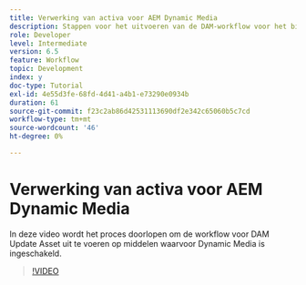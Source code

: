 ```yaml
---
title: Verwerking van activa voor AEM Dynamic Media
description: Stappen voor het uitvoeren van de DAM-workflow voor het bijwerken van middelen op middelen waarvoor Dynamic Media is ingeschakeld.
role: Developer
level: Intermediate
version: 6.5
feature: Workflow
topic: Development
index: y
doc-type: Tutorial
exl-id: 4e55d3fe-68fd-4d41-a4b1-e73290e0934b
duration: 61
source-git-commit: f23c2ab86d42531113690df2e342c65060b5c7cd
workflow-type: tm+mt
source-wordcount: '46'
ht-degree: 0%

---
```


# Verwerking van activa voor AEM Dynamic Media

In deze video wordt het proces doorlopen om de workflow voor DAM Update Asset uit te voeren op middelen waarvoor Dynamic Media is ingeschakeld.

>[!VIDEO](https://video.tv.adobe.com/v/335456?quality=12&learn=on)
